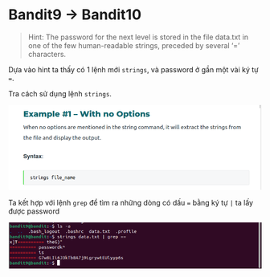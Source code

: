 # Bandit9 -> Bandit10

>Hint: The password for the next level is stored in the file data.txt in one of the few human-readable strings, preceded by several ‘=’ characters.

Dựa vào hint ta thấy có 1 lệnh mới `strings`, và password ở gần một vài ký tự `=`.

Tra cách sử dụng lệnh `strings`.

![Fig1](f9.png)

Ta kết hợp với lệnh `grep` để tìm ra những dòng có dấu `=` bằng ký tự `|` ta lấy được password

![Fig1](f9.1.png)

